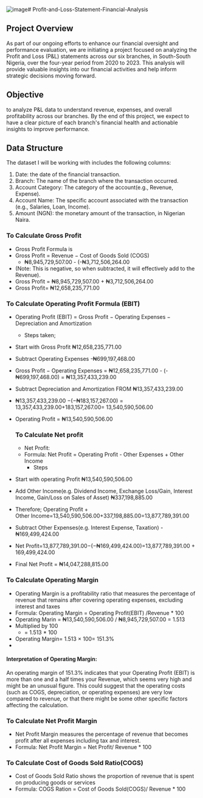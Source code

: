 ![image](https://github.com/user-attachments/assets/6abb2f82-4bd4-44a7-affc-2964d3b9dc3b)# Profit-and-Loss-Statement-Financial-Analysis

## Project Overview
As part of our ongoing efforts to enhance our financial oversight and performance evaluation, we are initiating a project focused on  analyzing the Profit and Loss (P&L) statements across our six branches, in South-South Nigeria, over the four-year period from 2020 to 2023. This analysis will provide valuable  insights into our financial activities and help inform strategic decisions moving forward. 

## Objective 
to analyze P&L data to understand revenue, expenses, and overall profitability across our branches. By the end of this project, we expect to have a clear picture of each branch's financial health and actionable insights to improve performance. 

## Data Structure
The dataset I will be working with includes the following columns:
1. Date: the date of the financial transaction.
2. Branch: The name of the branch where the transaction occurred.
3. Account Category: The category of the account(e.g., Revenue, Expense).
4. Account Name: The specific account associated with the transaction (e.g., Salaries, Loan, Income).
5. Amount (NGN): the monetary amount of the transaction, in Nigerian Naira.


### To Calculate Gross Profit 
- Gross Profit Formula is
- Gross Profit = Revenue − Cost of Goods Sold (COGS)
    - ₦8,945,729,507.00 - (-₦3,712,506,264.00
- (Note: This is negative, so when subtracted, it will effectively add to the Revenue).
- Gross Profit =  ₦8,945,729,507.00 + ₦3,712,506,264.00
- Gross Profit= ₦12,658,235,771.00
  
### To Calculate Operating Profit Formula (EBIT)
- Operating Profit (EBIT) = Gross Profit − Operating Expenses − Depreciation and Amortization
  - Steps taken;
- Start with Gross Profit ₦12,658,235,771.00
- Subtract Operating Expenses -₦699,197,468.00
- Gross Profit − Operating Expenses =  ₦12,658,235,771.00 - (-₦699,197,468.00) =  ₦13,357,433,239.00
- Subtract Depreciation and Amortization FROM  ₦13,357,433,239.00
- ₦13,357,433,239.00 −(−₦183,157,267.00) = 13,357,433,239.00+183,157,267.00= 13,540,590,506.00
- Operating Profit = ₦13,540,590,506.00

  ### To Calculate Net profit
  - Net Profit:
  - Formula: Net Profit = Operating Profit - Other Expenses + Other Income
      - Steps
- Start with operating Profit ₦13,540,590,506.00
- Add Other Income(e.g. Dividend Income, Exchange Loss/Gain, Interest Income, Gain/Loss on Sales of Asset)  ₦337,198,885.00
- Therefore; Operating Profit + Other Income=13,540,590,506.00+337,198,885.00=13,877,789,391.00
- Subtract Other Expenses(e.g. Interest Expense, Taxation) -₦169,499,424.00
- Net Profit=13,877,789,391.00−(−₦169,499,424.00)=13,877,789,391.00 + 169,499,424.00
- Final Net Profit = ₦14,047,288,815.00

 ### To Calculate Operating Margin
 - Operating Margin is a profitability ratio that measures the percentage of revenue that remains after covering operating expenses, excluding interest and taxes
 - Formula: Operating Margin = Operating Profit(EBIT) /Revenue * 100
 - Operating Marin = ₦13,540,590,506.00 / ₦8,945,729,507.00 = 1.513
 - Multiplied by 100
     - = 1.513 * 100
 - Operating Margin= 1.513 × 100= 151.3%
 - 
#### Interpretation of Operating Margin:
An operating margin of 151.3% indicates that your Operating Profit (EBIT) is more than one and a half times your Revenue, which seems very high and might be an unusual figure. This could suggest that the operating costs (such as COGS, depreciation, or operating expenses) are very low compared to revenue, or that there might be some other specific factors affecting the calculation.
       

 ### To Calculate Net Profit Margin
 - Net Profit Margin measures the percentage of revenue that becomes profit after all expenses including tax and interest.
 - Formula: Net Profit Margin = Net Profit/ Revenue * 100

### To Calculate Cost of Goods Sold Ratio(COGS) 
- Cost of Goods Sold Ratio shows the proportion of revenue that is spent on producing goods or services
- Formula: COGS Ration = Cost of Goods Sold(COGS)/ Revenue * 100 


 













